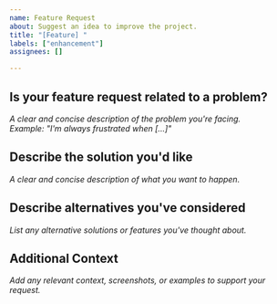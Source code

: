 ```yaml
---
name: Feature Request
about: Suggest an idea to improve the project.
title: "[Feature] "
labels: ["enhancement"]
assignees: []

---
```


## Is your feature request related to a problem?
*A clear and concise description of the problem you're facing.*  
_Example: "I'm always frustrated when [...]"_

## Describe the solution you'd like
*A clear and concise description of what you want to happen.*

## Describe alternatives you've considered
*List any alternative solutions or features you've thought about.*

## Additional Context
*Add any relevant context, screenshots, or examples to support your request.*
